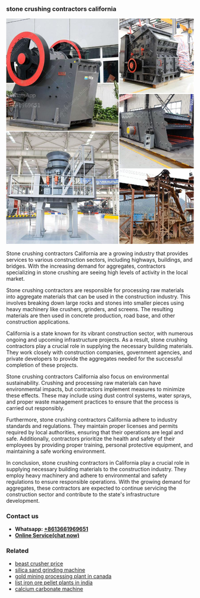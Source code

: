 <h3>stone crushing contractors california</h3><img src='1708498414.jpg' alt=''><p>Stone crushing contractors California are a growing industry that provides services to various construction sectors, including highways, buildings, and bridges. With the increasing demand for aggregates, contractors specializing in stone crushing are seeing high levels of activity in the local market.</p><p>Stone crushing contractors are responsible for processing raw materials into aggregate materials that can be used in the construction industry. This involves breaking down large rocks and stones into smaller pieces using heavy machinery like crushers, grinders, and screens. The resulting materials are then used in concrete production, road base, and other construction applications.</p><p>California is a state known for its vibrant construction sector, with numerous ongoing and upcoming infrastructure projects. As a result, stone crushing contractors play a crucial role in supplying the necessary building materials. They work closely with construction companies, government agencies, and private developers to provide the aggregates needed for the successful completion of these projects.</p><p>Stone crushing contractors California also focus on environmental sustainability. Crushing and processing raw materials can have environmental impacts, but contractors implement measures to minimize these effects. These may include using dust control systems, water sprays, and proper waste management practices to ensure that the process is carried out responsibly.</p><p>Furthermore, stone crushing contractors California adhere to industry standards and regulations. They maintain proper licenses and permits required by local authorities, ensuring that their operations are legal and safe. Additionally, contractors prioritize the health and safety of their employees by providing proper training, personal protective equipment, and maintaining a safe working environment.</p><p>In conclusion, stone crushing contractors in California play a crucial role in supplying necessary building materials to the construction industry. They employ heavy machinery and adhere to environmental and safety regulations to ensure responsible operations. With the growing demand for aggregates, these contractors are expected to continue servicing the construction sector and contribute to the state's infrastructure development.</p><h3>Contact us</h3><ul><li><strong>Whatsapp:&nbsp;<a href="https://wa.me/8613661969651">+8613661969651</a></strong></li><li><a href="https://swt.shibang-china.com/?git&amp;zhl&amp;stone crushing contractors california"><strong>Online Service(chat now)</strong></a></li></ul><h3>Related</h3><ul><li><a href='beast crusher price.md'>beast crusher price</a></li><li><a href='silica sand grinding machine.md'>silica sand grinding machine</a></li><li><a href='gold mining processing plant in canada.md'>gold mining processing plant in canada</a></li><li><a href='list iron ore pellet plants in india.md'>list iron ore pellet plants in india</a></li><li><a href='calcium carbonate machine.md'>calcium carbonate machine</a></li></ul>
